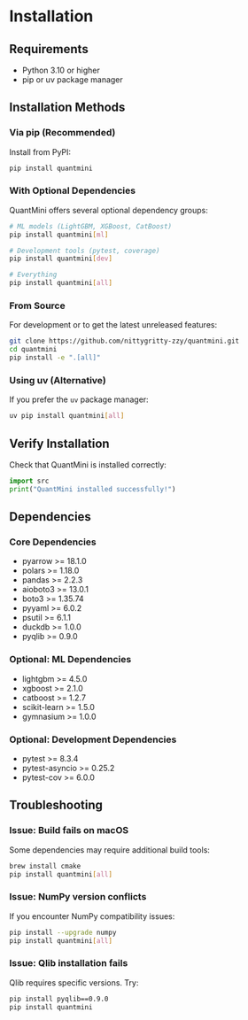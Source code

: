 # Installation

## Requirements

- Python 3.10 or higher
- pip or uv package manager

## Installation Methods

### Via pip (Recommended)

Install from PyPI:

```bash
pip install quantmini
```

### With Optional Dependencies

QuantMini offers several optional dependency groups:

```bash
# ML models (LightGBM, XGBoost, CatBoost)
pip install quantmini[ml]

# Development tools (pytest, coverage)
pip install quantmini[dev]

# Everything
pip install quantmini[all]
```

### From Source

For development or to get the latest unreleased features:

```bash
git clone https://github.com/nittygritty-zzy/quantmini.git
cd quantmini
pip install -e ".[all]"
```

### Using uv (Alternative)

If you prefer the `uv` package manager:

```bash
uv pip install quantmini[all]
```

## Verify Installation

Check that QuantMini is installed correctly:

```python
import src
print("QuantMini installed successfully!")
```

## Dependencies

### Core Dependencies

- pyarrow >= 18.1.0
- polars >= 1.18.0
- pandas >= 2.2.3
- aioboto3 >= 13.0.1
- boto3 >= 1.35.74
- pyyaml >= 6.0.2
- psutil >= 6.1.1
- duckdb >= 1.0.0
- pyqlib >= 0.9.0

### Optional: ML Dependencies

- lightgbm >= 4.5.0
- xgboost >= 2.1.0
- catboost >= 1.2.7
- scikit-learn >= 1.5.0
- gymnasium >= 1.0.0

### Optional: Development Dependencies

- pytest >= 8.3.4
- pytest-asyncio >= 0.25.2
- pytest-cov >= 6.0.0

## Troubleshooting

### Issue: Build fails on macOS

Some dependencies may require additional build tools:

```bash
brew install cmake
pip install quantmini[all]
```

### Issue: NumPy version conflicts

If you encounter NumPy compatibility issues:

```bash
pip install --upgrade numpy
pip install quantmini[all]
```

### Issue: Qlib installation fails

Qlib requires specific versions. Try:

```bash
pip install pyqlib==0.9.0
pip install quantmini
```
